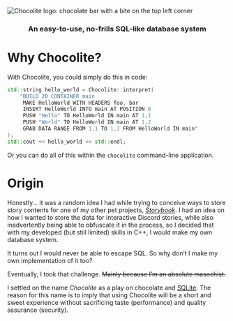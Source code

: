 ![Chocolite logo: chocolate bar with a bite on the top left corner](https://i.ibb.co/b7G8Dnj/chocolite.png)
### <p align="center"><strong>An easy-to-use, no-frills SQL-like database system</strong></p>

# Why Chocolite?
With Chocolite, you could simply do this in code:
```cpp
std::string hello_world = Chocolite::interpret(
    "BUILD 2D CONTAINER main
     MAKE HelloWorld WITH HEADERS foo, bar
     INSERT HelloWorld INTO main AT POSITION 0
     PUSH "Hello" TO HelloWorld IN main AT 1,1
     PUSH "World" TO HelloWorld IN main AT 1,2
     GRAB DATA RANGE FROM 1,1 TO 1,2 FROM HelloWorld IN main"
);
std::cout << hello_world << std::endl;
```
Or you can do all of this within the `chocolite` command-line application.

# Origin
Honestly… it was a random idea I had while trying to conceive ways to store story contents for one of my other pet projects, *[Storybook](https://github.com/elegantlyclandestine/Storybook)*. I had an idea on how I wanted to store the data for interactive Discord stories, while also inadvertently being able to obfuscate it in the process, so I decided that with my developed (but still limited) skills in C++, I would make my own database system.

It turns out I would never be able to escape SQL. So why don’t I make my own implementation of it too?

Eventually, I took that challenge. ~~Mainly because I’m an absolute masochist.~~

I settled on the name *Chocolite* as a play on chocolate and [SQLite](https://github.com/sqlite/sqlite). The reason for this name is to imply that using Chocolite will be a short and sweet experience without sacrificing taste (performance) and quality assurance (security).
